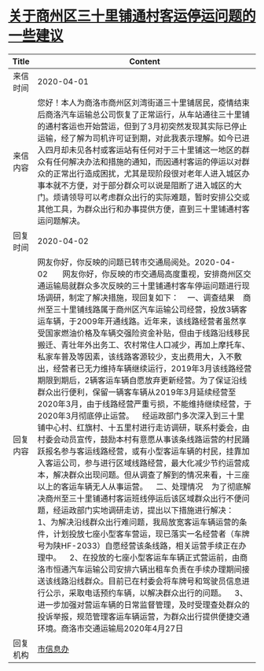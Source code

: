 # <a href="http://www.shangluo.gov.cn/zmhd/ldxxxx.jsp?urltype=leadermail.LeaderMailContentUrl&wbtreeid=1112&leadermailid=5754">关于商州区三十里铺通村客运停运问题的一些建议</a>
|Title|Content|
|:---:|---|
|来信时间|2020-04-01|
|来信内容|您好！本人为商洛市商州区刘湾街道三十里铺居民，疫情结束后商洛汽车运输总公司恢复了正常运行，从车站通往三十里铺的通村客运也开始营运，但到了3月初突然发现其实际已停止运输，经了解为司机许可证到期，对此我表示理解。如今已进入四月却未见各村或客运站有任何对于三十里铺这一地区的群众有任何解决办法和措施的通知，而因通村客运的停运以对群众的正常出行造成困扰，尤其是现阶段很对老年人进入城区办事本就不方便，对于部分群众可以说是阻断了进入城区的大门。烦请领导可以考虑群众出行的实际难题，暂时安排公交或其他工具，为群众出行和办事提供方便，直到三十里铺通村客运问题解决。|
|回复时间|2020-04-02|
|回复内容|网友你好，你反映的问题已转市交通局阅处。2020-04-02       网友你好，你反映的市交通局高度重视，安排商州区交通运输局就群众多次反映的三十里铺通村客车停运问题进行现场调研，制定了解决措施，现回复如下：    一、调查结果    商州至三十里铺线路属于商州区汽车运输公司经营，投放3辆客运车辆，于2009年开通线路。近年来，该线路经营者虽然享受国家燃油价格及车辆交强险资金补贴，但由于线路沿线移民搬迁、青壮年外出务工、农村常住人口减少，再加上摩托车、私家车普及等因素，该线路客源较少，支出费用大，入不敷出，经营者已无力维持车辆继续运行，2019年3月该线路经营期限到期后，2辆客运车辆自愿放弃更新经营。为了保证沿线群众出行便利，保留一辆客车辆从2019年3月延续经营至2020年3月，由于线路经营严重亏损，不能维持继续经营，于2020年3月彻底停止运营。    经运政部门多次深入到三十里铺中心村、红旗村、十五里村进行走访调研，联系村委会，由村委会动员宣传，鼓励本村有意愿从事该条线路运营的村民踊跃报名参与客运线路经营，或有小型客运车辆的村民，挂靠加入客运公司，参与进行区域线路经营，最大化减少节约运营成本，解决群众出现问题。但从调查了解到的情况来看，十三座以上的客运车辆无人从事运营。    二、处理情况    为了彻底解决商州至三十里铺通村客运班线停运后该区域群众出行不便问题，经运政部门实地调研走访，提出以下措施进行解决：     1、为解决沿线群众出行难问题，我局放宽客运车辆运营的条件，计划投放七座小型客车营运，现已落实一名经营者（车牌号为陕HF-2033）自愿经营该条线路，相关运营手续正在办理中。    2、在投放的七座小型客运车车辆正式营运前，由商洛市恒通汽车运输公司安排六辆出租车负责在手续办理期间接送该线路沿线群众。目前已在村委会将车牌号和驾驶员信息进行公示，采取电话预约车辆，以解决群众出行的问题。    3、进一步加强对营运车辆的日常监督管理，及时受理查处群众的投诉举报，规范管理客运车辆运营，为群众出行提供便捷交通环境。商洛市交通运输局2020年4月27日|
|回复机构|<a href="../../categories/agencies/市信息办.md">市信息办</a>|
